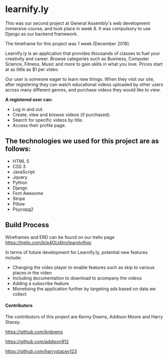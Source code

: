 # learnify.ly

This was our second project at General Assembly's web development immersive course, and took place in week 8. It was compulsory to use Django as our backend framework. 

The timeframe for this project was 1 week (December 2018).

Learnify.ly is an application that provides thousands of classes to fuel your creativity and career. Browse categories such as Business, Computer Science, Fitness, Music and more to gain skills in what you love. Prices start at as little as $1 per video. 

Our user is someone eager to learn new things. When they visit our site, after registering they can watch educational videos uploaded by other users across many different genres, and purchase videos they would like to view.

__A registered user can:__

* Log in and out.
* Create, view and browse videos (if purchased).
* Search for specific videos by title.
* Access their profile page.

## The technologies we used for this project are as follows:

* HTML 5
* CSS 3
* JavaScript
* Jquery
* Python
* Django
* Font Awesome
* Stripe
* Pillow
* Psycopg2

## Build Process

Wireframes and ERD can be found on our trello page https://trello.com/b/e4OLt4lm/learnlyifoio


In terms of future development for Learnify.ly, potential new features include:

* Changing the video player to enable features such as skip to various places in the video
* Including documentation to download to acompany the videos
* Adding a subscribe feature
* Monetising the application further by targeting ads based on data we collect

#### Contributors

The contributors of this project are Kenny Downs, Addison Moore and Harry Stacey.

https://github.com/krdowns

https://github.com/addison912

https://github.com/harrystacey123



